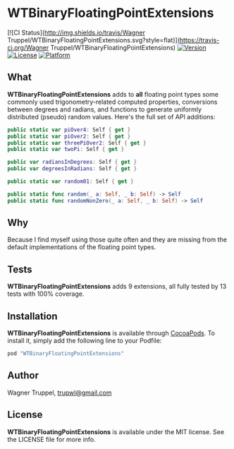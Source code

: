# WTBinaryFloatingPointExtensions

[![CI Status](http://img.shields.io/travis/Wagner Truppel/WTBinaryFloatingPointExtensions.svg?style=flat)](https://travis-ci.org/Wagner Truppel/WTBinaryFloatingPointExtensions)
[![Version](https://img.shields.io/cocoapods/v/WTBinaryFloatingPointExtensions.svg?style=flat)](http://cocoapods.org/pods/WTBinaryFloatingPointExtensions)
[![License](https://img.shields.io/cocoapods/l/WTBinaryFloatingPointExtensions.svg?style=flat)](http://cocoapods.org/pods/WTBinaryFloatingPointExtensions)
[![Platform](https://img.shields.io/cocoapods/p/WTBinaryFloatingPointExtensions.svg?style=flat)](http://cocoapods.org/pods/WTBinaryFloatingPointExtensions)

## What

**WTBinaryFloatingPointExtensions** adds to **all** floating point types some commonly used
trigonometry-related computed properties, conversions between degrees and radians, and functions
to generate uniformly distributed (pseudo) random values. Here's the full set of API additions:

```swift
public static var piOver4: Self { get }
public static var piOver2: Self { get }
public static var threePiOver2: Self { get }
public static var twoPi: Self { get }

public var radiansInDegrees: Self { get }
public var degreesInRadians: Self { get }

public static var random01: Self { get }

public static func random(_ a: Self, _ b: Self) -> Self
public static func randomNonZero(_ a: Self, _ b: Self) -> Self
```

## Why

Because I find myself using those quite often and they are missing from the default implementations
of the floating point types.

## Tests

**WTBinaryFloatingPointExtensions** adds 9 extensions, all fully tested by 13 tests with 100% coverage.

## Installation

**WTBinaryFloatingPointExtensions** is available through [CocoaPods](http://cocoapods.org). To install
it, simply add the following line to your Podfile:

```ruby
pod "WTBinaryFloatingPointExtensions"
```

## Author

Wagner Truppel, trupwl@gmail.com

## License

**WTBinaryFloatingPointExtensions** is available under the MIT license. See the LICENSE file for more info.
